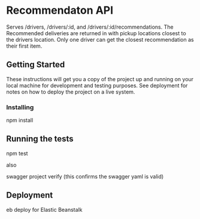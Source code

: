 # Recommendaton API
Serves /drivers, /drivers/:id, and /drivers/:id/recommendations. The Recommended deliveries are returned in with pickup locations closest to the drivers location. Only one driver can get the closest recommendation as their first item.
## Getting Started

These instructions will get you a copy of the project up and running on your local machine for development and testing purposes. See deployment for notes on how to deploy the project on a live system.


### Installing

npm install

## Running the tests

npm test

also

swagger project verify (this confirms the swagger yaml is valid)


## Deployment

eb deploy for Elastic Beanstalk

